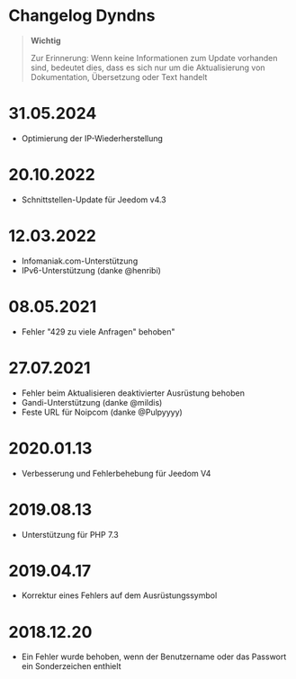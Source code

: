 # Changelog Dyndns

>**Wichtig**
>
>Zur Erinnerung: Wenn keine Informationen zum Update vorhanden sind, bedeutet dies, dass es sich nur um die Aktualisierung von Dokumentation, Übersetzung oder Text handelt

# 31.05.2024

- Optimierung der IP-Wiederherstellung

# 20.10.2022

- Schnittstellen-Update für Jeedom v4.3

# 12.03.2022

- Infomaniak.com-Unterstützung
- IPv6-Unterstützung (danke @henribi)

# 08.05.2021

- Fehler "429 zu viele Anfragen" behoben"

# 27.07.2021

- Fehler beim Aktualisieren deaktivierter Ausrüstung behoben
- Gandi-Unterstützung (danke @mildis)
- Feste URL für Noipcom (danke @Pulpyyyy)

# 2020.01.13

- Verbesserung und Fehlerbehebung für Jeedom V4

# 2019.08.13

- Unterstützung für PHP 7.3

# 2019.04.17

- Korrektur eines Fehlers auf dem Ausrüstungssymbol

# 2018.12.20

- Ein Fehler wurde behoben, wenn der Benutzername oder das Passwort ein Sonderzeichen enthielt
